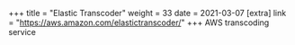 +++
title = "Elastic Transcoder"
weight = 33
date = 2021-03-07
[extra]
link = "https://aws.amazon.com/elastictranscoder/"
+++
AWS transcoding service

